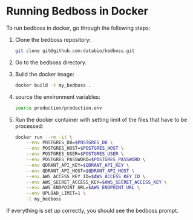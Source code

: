 # Running Bedboss in Docker

To run bedboss in docker, go through the following steps:

1. Clone the bedboss repository:

    ```bash
    git clone git@github.com:databio/bedboss.git
    ```

2. Go to the bedboss directory.

3. Build the docker image:

    ```bash
    docker build -t my_bedboss .
    ```

4. source the environment variables:

    ```bash
    source production/production.env
    ```

5. Run the docker container with setting limit of the files that have to be processed:

    ```bash
    docker run --rm -it \
        --env POSTGRES_DB=$POSTGRES_DB \
        --env POSTGRES_HOST=$POSTGRES_HOST \
        --env POSTGRES_USER=$POSTGRES_USER \
        --env POSTGRES_PASSWORD=$POSTGRES_PASSWORD \
        --env QDRANT_API_KEY=$QDRANT_API_KEY \
        --env QDRANT_API_HOST=$QDRANT_API_HOST \
        --env AWS_ACCESS_KEY_ID=$AWS_ACCESS_KEY_ID \
        --env AWS_SECRET_ACCESS_KEY=$AWS_SECRET_ACCESS_KEY \
        --env AWS_ENDPOINT_URL=$AWS_ENDPOINT_URL \
        --env UPLOAD_LIMIT=1 \
        -t my_bedboss
    ```

If everything is set up correctly, you should see the bedboss prompt.